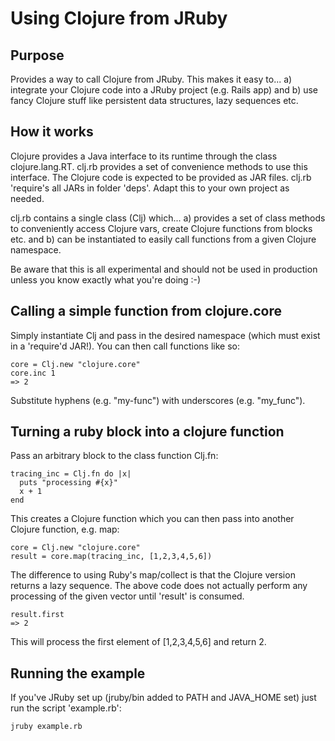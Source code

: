 # Using Clojure from JRuby

## Purpose

Provides a way to call Clojure from JRuby. This makes it easy to...
a) integrate your Clojure code into a JRuby project (e.g. Rails app) and
b) use fancy Clojure stuff like persistent data structures, lazy sequences etc.

## How it works

Clojure provides a Java interface to its runtime through the class clojure.lang.RT. clj.rb provides a set of
convenience methods to use this interface. The Clojure code is expected to be provided as JAR files. clj.rb 'require's
all JARs in folder 'deps'. Adapt this to your own project as needed.

clj.rb contains a single class (Clj) which...
a) provides a set of class methods to conveniently access Clojure vars, create Clojure functions from blocks etc. and
b) can be instantiated to easily call functions from a given Clojure namespace.

Be aware that this is all experimental and should not be used in production unless you know exactly what you're doing :-)

## Calling a simple function from clojure.core

Simply instantiate Clj and pass in the desired namespace (which must exist in a 'require'd JAR!). You can then
call functions like so:

	core = Clj.new "clojure.core"
	core.inc 1
	=> 2

Substitute hyphens (e.g. "my-func") with underscores (e.g. "my_func").

## Turning a ruby block into a clojure function

Pass an arbitrary block to the class function Clj.fn:

	tracing_inc = Clj.fn do |x|
	  puts "processing #{x}"
	  x + 1
	end

This creates a Clojure function which you can then pass into another Clojure function, e.g. map:

	core = Clj.new "clojure.core"
	result = core.map(tracing_inc, [1,2,3,4,5,6])

The difference to using Ruby's map/collect is that the Clojure version returns a lazy sequence. The above code does not
actually perform any processing of the given vector until 'result' is consumed.

	result.first
	=> 2

This will process the first element of [1,2,3,4,5,6] and return 2.

## Running the example

If you've JRuby set up (jruby/bin added to PATH and JAVA_HOME set) just run the script 'example.rb':

	jruby example.rb